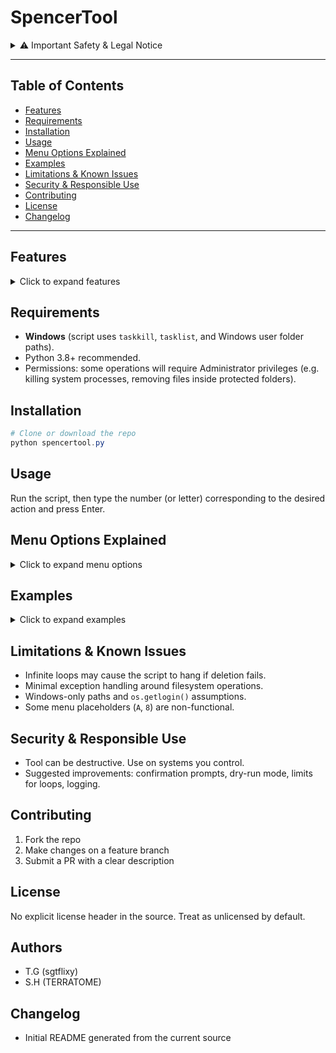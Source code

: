 
# SpencerTool

<details>
<summary>⚠️ Important Safety & Legal Notice</summary>

This tool contains operations that can terminate processes, remove browser extensions, delete directories, and create many files quickly. Running it with administrative privileges or on systems you do not own can cause data loss, break software, or violate laws/policies. **Do not run this on systems you do not control.** Use at your own risk.

</details>

---

## Table of Contents

- [Features](#features)
- [Requirements](#requirements)
- [Installation](#installation)
- [Usage](#usage)
- [Menu Options Explained](#menu-options-explained)
- [Examples](#examples)
- [Limitations & Known Issues](#limitations--known-issues)
- [Security & Responsible Use](#security--responsible-use)
- [Contributing](#contributing)
- [License](#license)
- [Changelog](#changelog)

---

## Features

<details>
<summary>Click to expand features</summary>

- Simple textual menu for executing Windows commands.
- Quickly kill processes (e.g. `msedge.exe`, arbitrary `.exe`).
- Remove Microsoft Edge extension folders by ID or a built-in `WebBlock` path.
- Show running tasks via `tasklist`.
- A small terminal-like mini-shell that runs commands in the current working directory.
- A file spammer utility (creates many `.txt` files with sample content).

</details>

## Requirements

- **Windows** (script uses `taskkill`, `tasklist`, and Windows user folder paths).
- Python 3.8+ recommended.
- Permissions: some operations will require Administrator privileges (e.g. killing system processes, removing files inside protected folders).

## Installation

```powershell
# Clone or download the repo
python spencertool.py
````

## Usage

Run the script, then type the number (or letter) corresponding to the desired action and press Enter.

## Menu Options Explained

<details>
<summary>Click to expand menu options</summary>

* `[001] Links` - Prints a list of helpful links.
* `[002] Close MSEdge` - Terminates Microsoft Edge.
* `[003] Kill smartscreen` - Terminates the Windows SmartScreen process.
* `[004] Show tasks` - Lists currently running processes.
* `[005] Stop WebBlock` - Removes a hard-coded Edge extension directory.
* `[006] Delete an extension` - Prompts for an extension ID and removes its directory.
* `[007] File Spammer` - Repeatedly creates files in a chosen directory.
* `[008] Proxies` - Placeholder, currently unused.
* `[009] Quit process` - Terminates a user-specified process.
* `[A] Start Process` - Placeholder, currently unused.
* `[B] Terminal` - Mini terminal for running commands in the current working directory.

</details>

## Examples

<details>
<summary>Click to expand examples</summary>

* Kill Microsoft Edge:

  ```
  1. Run the script
  2. Type `2` and press Enter
  ```

* Delete an Edge extension by ID:

  ```
  1. Run the script
  2. Type `6` and press Enter
  3. Input the extension ID
  ```

* Create spam files in `C:\Temp` with prefix `spam`:

  ```
  1. Run the script
  2. Type `7` and press Enter
  3. Enter `spam` for the file name and `C:\Temp` for the directory
  ```

</details>

## Limitations & Known Issues

* Infinite loops may cause the script to hang if deletion fails.
* Minimal exception handling around filesystem operations.
* Windows-only paths and `os.getlogin()` assumptions.
* Some menu placeholders (`A`, `8`) are non-functional.

## Security & Responsible Use

* Tool can be destructive. Use on systems you control.
* Suggested improvements: confirmation prompts, dry-run mode, limits for loops, logging.

## Contributing

1. Fork the repo
2. Make changes on a feature branch
3. Submit a PR with a clear description

## License

No explicit license header in the source. Treat as unlicensed by default.

## Authors

* T.G (sgtflixy)
* S.H (TERRATOME)

## Changelog

* Initial README generated from the current source
